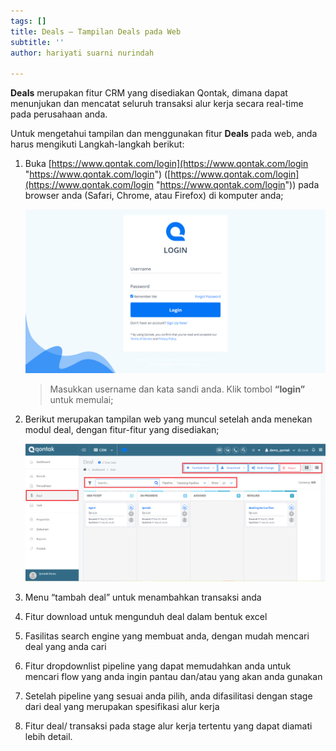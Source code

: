 ```yaml
---
tags: []
title: Deals – Tampilan Deals pada Web
subtitle: ''
author: hariyati suarni nurindah

---
```

**Deals** merupakan fitur CRM yang disediakan Qontak, dimana dapat menunjukan dan mencatat seluruh transaksi alur kerja secara real-time pada perusahaan anda.

Untuk mengetahui tampilan dan menggunakan fitur **Deals** pada web, anda harus mengikuti Langkah-langkah berikut:

1. Buka [https://www.qontak.com/login](https://www.qontak.com/login "https://www.qontak.com/login") ([https://www.qontak.com/login](https://www.qontak.com/login "https://www.qontak.com/login")) pada browser anda (Safari, Chrome, atau Firefox) di komputer anda;

   ![](/uploads/screencapture-qontak-login-2021-09-29-11_32_29.png)

   > Masukkan username dan kata sandi anda. Klik tombol **“login”** untuk memulai;
2. Berikut merupakan tampilan web yang muncul setelah anda menekan modul deal, dengan fitur-fitur yang disediakan;

   ![](/uploads/deal.PNG)
3. Menu “tambah deal” untuk menambahkan transaksi anda
4. Fitur download untuk mengunduh deal dalam bentuk excel
5. Fasilitas search engine yang membuat anda, dengan mudah mencari deal yang anda cari
6. Fitur dropdownlist pipeline yang dapat memudahkan anda untuk mencari flow yang anda ingin pantau dan/atau yang akan anda gunakan
7. Setelah pipeline yang sesuai anda pilih, anda difasilitasi dengan stage dari deal yang merupakan spesifikasi alur kerja
8. Fitur deal/ transaksi pada stage alur kerja tertentu yang dapat diamati lebih detail.